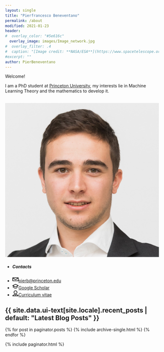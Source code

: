 ```yaml
---
layout: single
title: "Pierfrancesco Beneventano"
permalink: /about
modified: 2021-01-23
header:
#  overlay_color: "#5e616c"
  overlay_image: images/Image_network.jpg
#  overlay_filter: .4
#  caption: "[Image credit: **NASA/ESA**](https://www.spacetelescope.org/images/heic0515a/)"
#excerpt: ""
author: PierBeneventano
---
```


<p>Welcome!</p>



I am a PhD student at <a href="https://orfe.princeton.edu/home" class="links">Princeton University</a>, my interests lie in Machine Learning Theory and the mathematics to develop it.  <br />
<!-- On this site you will find more about me and my path through the beautiful subject that is Theoretical Physics.  <br />
I will also share resources which I find particularly interesting, useful and well done along with other various items related to Theoretical Physics. 
 <br />  <br /> -->
<!-- Please explore, enjoy and I hope you find something of your interest! -->

 <br />

<div class="col-lg-4 text-center">
  <div class="profile">
      <img src="./assets/images/avatar.jpg" alt="alt text" class="avatar">
      <ul class="list-unstyled links">
          <li><h5>Contacts</h5></li>
          <li><img height="20" width="20" src="./assets/icons/mail.svg" /><a class="contact-link"href="">pierb@princeton.edu</a></li>
          <li><img height="20" width="20" src="./assets/icons/graduation.svg" /><a class="contact-link"href="https://scholar.google.com/citations?user=spL439oAAAAJ&hl=en">Google Scholar</a></li>
          <li><img height="20" width="20" src="./assets/icons/user.svg" /><a class="contact-link"href="https://pierbeneventano.github.io/CV_Beneventano.pdf">Curriculum vitae</a></li>
      </ul>
  <div class="row mb-4 text-center social-icon-container">
      <div class="col">
          <!--  <a href="https://www.facebook.com/PierBene"><span
                  class="social-icon fa fa-facebook"></span></a> -->
          <a href="https://twitter.com/PierBeneventano"><span
                  class="social-icon fa fa-twitter"></span></a>
          <a href="https://www.linkedin.com/in/pierbeneventano/"><span
                  class="social-icon fa fa-linkedin"></span></a>
          <!--  <a href="https://www.instagram.com/pierbene96/"><span
                  class="social-icon fa fa-instagram"></span></a> -->
          <a href="https://join.skype.com/invite/kobWyHxDkzse"><span
                  class="social-icon fa fa-skype"></span></a>
      </div>
  </div>
</div>



<h2 class="archive__title">{{ site.data.ui-text[site.locale].recent_posts | default: "Latest Blog Posts" }}</h3>

{% for post in paginator.posts %}
  {% include archive-single.html %}
{% endfor %}

{% include paginator.html %}


<div>

</div>
